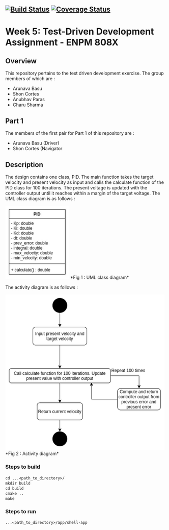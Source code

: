 [![Build Status](https://app.travis-ci.com/llDev-Rootll/PID_Motor.svg?branch=master)](https://app.travis-ci.com/llDev-Rootll/PID_Motor)
[![Coverage Status](https://coveralls.io/repos/github/llDev-Rootll/PID_Motor/badge.svg?branch=master)](https://coveralls.io/github/llDev-Rootll/PID_Motor?branch=master)
---


# Week 5: Test-Driven Development Assignment - ENPM 808X

## Overview

This repository pertains to the test driven development exercise. The group members of which are :

- Arunava Basu
- Shon Cortes
- Anubhav Paras
- Charu Sharma

## Part 1 
The members of the first pair for Part 1 of this repository are :
 - Arunava Basu (Driver)
 - Shon Cortes (Navigator
 
## Description
The design contains one class, PID. The main function takes the target velocity and present velocity as input and calls the calculate function of the PID class for 100 iterations.
The present voltage is updated with the controller output until it reaches within a margin of the target voltage. The UML class diagram is as follows : 


<img alt="UML" src="assets/UML.jpg" width="200" />
*Fig 1 :  UML class diagram*

The activity diagram is as follows : 


<img alt="Activity" src="assets/Activity.png" width="500" />
*Fig 2 :  Activity diagram*

### Steps to build 

    cd ...<path_to_directory>/
    mkdir build
    cd build
    cmake ..
    make
    
### Steps to run
    ...<path_to_directory>/app/shell-app
   
